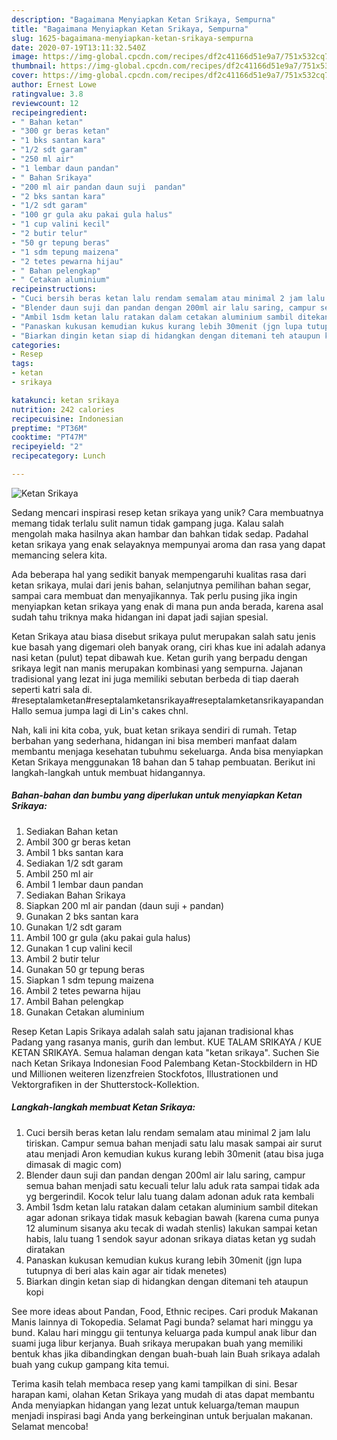 ```yaml
---
description: "Bagaimana Menyiapkan Ketan Srikaya, Sempurna"
title: "Bagaimana Menyiapkan Ketan Srikaya, Sempurna"
slug: 1625-bagaimana-menyiapkan-ketan-srikaya-sempurna
date: 2020-07-19T13:11:32.540Z
image: https://img-global.cpcdn.com/recipes/df2c41166d51e9a7/751x532cq70/ketan-srikaya-foto-resep-utama.jpg
thumbnail: https://img-global.cpcdn.com/recipes/df2c41166d51e9a7/751x532cq70/ketan-srikaya-foto-resep-utama.jpg
cover: https://img-global.cpcdn.com/recipes/df2c41166d51e9a7/751x532cq70/ketan-srikaya-foto-resep-utama.jpg
author: Ernest Lowe
ratingvalue: 3.8
reviewcount: 12
recipeingredient:
- " Bahan ketan"
- "300 gr beras ketan"
- "1 bks santan kara"
- "1/2 sdt garam"
- "250 ml air"
- "1 lembar daun pandan"
- " Bahan Srikaya"
- "200 ml air pandan daun suji  pandan"
- "2 bks santan kara"
- "1/2 sdt garam"
- "100 gr gula aku pakai gula halus"
- "1 cup valini kecil"
- "2 butir telur"
- "50 gr tepung beras"
- "1 sdm tepung maizena"
- "2 tetes pewarna hijau"
- " Bahan pelengkap"
- " Cetakan aluminium"
recipeinstructions:
- "Cuci bersih beras ketan lalu rendam semalam atau minimal 2 jam lalu tiriskan. Campur semua bahan menjadi satu lalu masak sampai air surut atau menjadi Aron kemudian kukus kurang lebih 30menit (atau bisa juga dimasak di magic com)"
- "Blender daun suji dan pandan dengan 200ml air lalu saring, campur semua bahan menjadi satu kecuali telur lalu aduk rata sampai tidak ada yg bergerindil. Kocok telur lalu tuang dalam adonan aduk rata kembali"
- "Ambil 1sdm ketan lalu ratakan dalam cetakan aluminium sambil ditekan agar adonan srikaya tidak masuk kebagian bawah (karena cuma punya 12 aluminum sisanya aku tecak di wadah stenlis) lakukan sampai ketan habis, lalu tuang 1 sendok sayur adonan srikaya diatas ketan yg sudah diratakan"
- "Panaskan kukusan kemudian kukus kurang lebih 30menit (jgn lupa tutupnya di beri alas kain agar air tidak menetes)"
- "Biarkan dingin ketan siap di hidangkan dengan ditemani teh ataupun kopi"
categories:
- Resep
tags:
- ketan
- srikaya

katakunci: ketan srikaya 
nutrition: 242 calories
recipecuisine: Indonesian
preptime: "PT36M"
cooktime: "PT47M"
recipeyield: "2"
recipecategory: Lunch

---
```



![Ketan Srikaya](https://img-global.cpcdn.com/recipes/df2c41166d51e9a7/751x532cq70/ketan-srikaya-foto-resep-utama.jpg)

Sedang mencari inspirasi resep ketan srikaya yang unik? Cara membuatnya memang tidak terlalu sulit namun tidak gampang juga. Kalau salah mengolah maka hasilnya akan hambar dan bahkan tidak sedap. Padahal ketan srikaya yang enak selayaknya mempunyai aroma dan rasa yang dapat memancing selera kita.

Ada beberapa hal yang sedikit banyak mempengaruhi kualitas rasa dari ketan srikaya, mulai dari jenis bahan, selanjutnya pemilihan bahan segar, sampai cara membuat dan menyajikannya. Tak perlu pusing jika ingin menyiapkan ketan srikaya yang enak di mana pun anda berada, karena asal sudah tahu triknya maka hidangan ini dapat jadi sajian spesial.

Ketan Srikaya atau biasa disebut srikaya pulut merupakan salah satu jenis kue basah yang digemari oleh banyak orang, ciri khas kue ini adalah adanya nasi ketan (pulut) tepat dibawah kue. Ketan gurih yang berpadu dengan srikaya legit nan manis merupakan kombinasi yang sempurna. Jajanan tradisional yang lezat ini juga memiliki sebutan berbeda di tiap daerah seperti katri sala di. #reseptalamketan#reseptalamketansrikaya#reseptalamketansrikayapandan Hallo semua jumpa lagi di Lin&#39;s cakes chnl.


Nah, kali ini kita coba, yuk, buat ketan srikaya sendiri di rumah. Tetap berbahan yang sederhana, hidangan ini bisa memberi manfaat dalam membantu menjaga kesehatan tubuhmu sekeluarga. Anda bisa menyiapkan Ketan Srikaya menggunakan 18 bahan dan 5 tahap pembuatan. Berikut ini langkah-langkah untuk membuat hidangannya.

<!--inarticleads1-->

##### Bahan-bahan dan bumbu yang diperlukan untuk menyiapkan Ketan Srikaya:

1. Sediakan  Bahan ketan
1. Ambil 300 gr beras ketan
1. Ambil 1 bks santan kara
1. Sediakan 1/2 sdt garam
1. Ambil 250 ml air
1. Ambil 1 lembar daun pandan
1. Sediakan  Bahan Srikaya
1. Siapkan 200 ml air pandan (daun suji + pandan)
1. Gunakan 2 bks santan kara
1. Gunakan 1/2 sdt garam
1. Ambil 100 gr gula (aku pakai gula halus)
1. Gunakan 1 cup valini kecil
1. Ambil 2 butir telur
1. Gunakan 50 gr tepung beras
1. Siapkan 1 sdm tepung maizena
1. Ambil 2 tetes pewarna hijau
1. Ambil  Bahan pelengkap
1. Gunakan  Cetakan aluminium


Resep Ketan Lapis Srikaya adalah salah satu jajanan tradisional khas Padang yang rasanya manis, gurih dan lembut. KUE TALAM SRIKAYA / KUE KETAN SRIKAYA. Semua halaman dengan kata &#34;ketan srikaya&#34;. Suchen Sie nach Ketan Srikaya Indonesian Food Palembang Ketan-Stockbildern in HD und Millionen weiteren lizenzfreien Stockfotos, Illustrationen und Vektorgrafiken in der Shutterstock-Kollektion. 

<!--inarticleads2-->

##### Langkah-langkah membuat Ketan Srikaya:

1. Cuci bersih beras ketan lalu rendam semalam atau minimal 2 jam lalu tiriskan. Campur semua bahan menjadi satu lalu masak sampai air surut atau menjadi Aron kemudian kukus kurang lebih 30menit (atau bisa juga dimasak di magic com)
1. Blender daun suji dan pandan dengan 200ml air lalu saring, campur semua bahan menjadi satu kecuali telur lalu aduk rata sampai tidak ada yg bergerindil. Kocok telur lalu tuang dalam adonan aduk rata kembali
1. Ambil 1sdm ketan lalu ratakan dalam cetakan aluminium sambil ditekan agar adonan srikaya tidak masuk kebagian bawah (karena cuma punya 12 aluminum sisanya aku tecak di wadah stenlis) lakukan sampai ketan habis, lalu tuang 1 sendok sayur adonan srikaya diatas ketan yg sudah diratakan
1. Panaskan kukusan kemudian kukus kurang lebih 30menit (jgn lupa tutupnya di beri alas kain agar air tidak menetes)
1. Biarkan dingin ketan siap di hidangkan dengan ditemani teh ataupun kopi


See more ideas about Pandan, Food, Ethnic recipes. Cari produk Makanan Manis lainnya di Tokopedia. Selamat Pagi bunda? selamat hari minggu ya bund. Kalau hari minggu gii tentunya keluarga pada kumpul anak libur dan suami juga libur kerjanya. Buah srikaya merupakan buah yang memiliki bentuk khas jika dibandingkan dengan buah-buah lain Buah srikaya adalah buah yang cukup gampang kita temui. 

Terima kasih telah membaca resep yang kami tampilkan di sini. Besar harapan kami, olahan Ketan Srikaya yang mudah di atas dapat membantu Anda menyiapkan hidangan yang lezat untuk keluarga/teman maupun menjadi inspirasi bagi Anda yang berkeinginan untuk berjualan makanan. Selamat mencoba!

